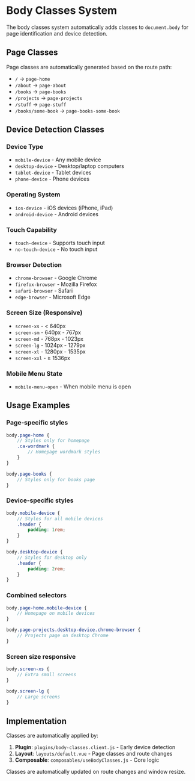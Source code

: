 # Body Classes System

The body classes system automatically adds classes to `document.body` for page identification and device detection.

## Page Classes

Page classes are automatically generated based on the route path:

- `/` → `page-home`
- `/about` → `page-about`
- `/books` → `page-books`
- `/projects` → `page-projects`
- `/stuff` → `page-stuff`
- `/books/some-book` → `page-books-some-book`

## Device Detection Classes

### Device Type
- `mobile-device` - Any mobile device
- `desktop-device` - Desktop/laptop computers
- `tablet-device` - Tablet devices
- `phone-device` - Phone devices

### Operating System
- `ios-device` - iOS devices (iPhone, iPad)
- `android-device` - Android devices

### Touch Capability
- `touch-device` - Supports touch input
- `no-touch-device` - No touch input

### Browser Detection
- `chrome-browser` - Google Chrome
- `firefox-browser` - Mozilla Firefox
- `safari-browser` - Safari
- `edge-browser` - Microsoft Edge

### Screen Size (Responsive)
- `screen-xs` - < 640px
- `screen-sm` - 640px - 767px
- `screen-md` - 768px - 1023px
- `screen-lg` - 1024px - 1279px
- `screen-xl` - 1280px - 1535px
- `screen-xxl` - ≥ 1536px

### Mobile Menu State
- `mobile-menu-open` - When mobile menu is open

## Usage Examples

### Page-specific styles
```scss
body.page-home {
    // Styles only for homepage
    .ca-wordmark {
        // Homepage wordmark styles
    }
}

body.page-books {
    // Styles only for books page
}
```

### Device-specific styles
```scss
body.mobile-device {
    // Styles for all mobile devices
    .header {
        padding: 1rem;
    }
}

body.desktop-device {
    // Styles for desktop only
    .header {
        padding: 2rem;
    }
}
```

### Combined selectors
```scss
body.page-home.mobile-device {
    // Homepage on mobile devices
}

body.page-projects.desktop-device.chrome-browser {
    // Projects page on desktop Chrome
}
```

### Screen size responsive
```scss
body.screen-xs {
    // Extra small screens
}

body.screen-lg {
    // Large screens
}
```

## Implementation

Classes are automatically applied by:
1. **Plugin**: `plugins/body-classes.client.js` - Early device detection
2. **Layout**: `layouts/default.vue` - Page classes and route changes
3. **Composable**: `composables/useBodyClasses.js` - Core logic

Classes are automatically updated on route changes and window resize.